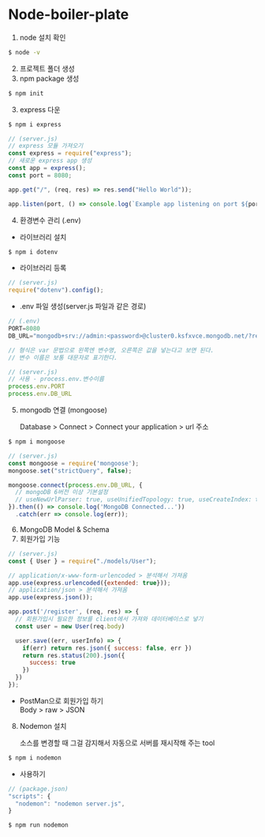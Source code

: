 # Node-boiler-plate

1. node 설치 확인

```bash
$ node -v
```

2. 프로젝트 폴더 생성
3. npm package 생성

```bash
$ npm init
```

3. express 다운

```bash
$ npm i express
```

```javascript
// (server.js)
// express 모듈 가져오기
const express = require("express");
// 새로운 express app 생성
const app = express();
const port = 8080;

app.get("/", (req, res) => res.send("Hello World"));

app.listen(port, () => console.log(`Example app listening on port ${port}!`));
```

4. 환경변수 관리 (.env)

- 라이브러리 설치

```bash
$ npm i dotenv
```

- 라이브러리 등록

```javascript
// (server.js)
require("dotenv").config();
```

- .env 파일 생성(server.js 파일과 같은 경로)

```javascript
// (.env)
PORT=8080
DB_URL="mongodb+srv://admin:<password>@cluster0.ksfxvce.mongodb.net/?retryWrites=true&w=majority"

// 형식은 var 문법으로 왼쪽엔 변수명, 오른쪽은 값을 넣는다고 보면 된다.
// 변수 이름은 보통 대문자로 표기한다.

// (server.js)
// 사용 - process.env.변수이름
process.env.PORT
process.env.DB_URL
```

5. mongodb 연결 (mongoose)

    Database > Connect > Connect your application > url 주소

```bash
$ npm i mongoose
```

```javascript
// (server.js)
const mongoose = require('mongoose');
mongoose.set("strictQuery", false);

mongoose.connect(process.env.DB_URL, {
  // mongoDB 6버전 이상 기본설정
  // useNewUrlParser: true, useUnifiedTopology: true, useCreateIndex: true, useFindAndModify: false
}).then(() => console.log('MongoDB Connected...'))
  .catch(err => console.log(err));
```

6. MongoDB Model & Schema
7. 회원가입 기능

```javascript
// (server.js)
const { User } = require("./models/User");

// application/x-www-form-urlencoded > 분석해서 가져옴
app.use(express.urlencoded({extended: true}));
// application/json > 분석해서 가져옴
app.use(express.json());

app.post('/register', (req, res) => {
  // 회원가입시 필요한 정보를 client에서 가져와 데이터베이스로 넣기
  const user = new User(req.body)

  user.save((err, userInfo) => {
    if(err) return res.json({ success: false, err })
    return res.status(200).json({
      success: true
    })
  })
});
```

- PostMan으로 회원가입 하기<br/>
  Body > raw > JSON

8. Nodemon 설치

    소스를 변경할 때 그걸 감지해서 자동으로 서버를 재시작해 주는 tool

```bash
$ npm i nodemon
```

- 사용하기

```javascript
// (package.json)
"scripts": {
  "nodemon": "nodemon server.js",
}
```

```bash
$ npm run nodemon
```